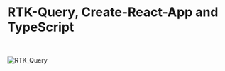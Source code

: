 # RTK-Query, Create-React-App and TypeScript

<br/>

![RTK_Query](https://user-images.githubusercontent.com/83178592/235871255-755d6b01-6554-477d-bc33-ff9da5531c0c.jpg)

<br/>
